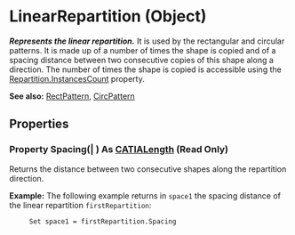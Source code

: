 # LinearRepartition (Object)

**_Represents the linear repartition._**
It is used by the rectangular and circular patterns. It is made up of a number of times the shape is copied and of a spacing distance between two consecutive copies of this shape along a direction. The number of times the shape is copied is accessible using the [Repartition.InstancesCount](../PartInterfaces/interface_Repartition_27263.htm#InstancesCount) property.

**See also:**      [RectPattern](../PartInterfaces/interface_RectPattern_26504.md), [CircPattern](../PartInterfaces/interface_CircPattern_26301.md)

## Properties

### Property **Spacing**(| ) As [CATIALength](../KnowledgeInterfaces/interface_Length_8108.md) (Read Only)

   Returns the distance between two consecutive shapes along the repartition direction.

**Example:**     The following example returns in `space1` the spacing distance of the linear repartition `firstRepartition`:

```VBScript
     Set space1 = firstRepartition.Spacing

```